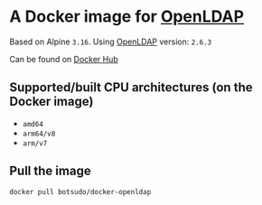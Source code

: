 # A Docker image for [OpenLDAP](https://www.openldap.org/)

Based on Alpine `3.16`. Using [OpenLDAP](https://git.openldap.org/openldap/openldap) version: `2.6.3`

Can be found on [Docker Hub](https://hub.docker.com/r/botsudo/docker-openldap)

## Supported/built CPU architectures (on the Docker image)

- `amd64`
- `arm64/v8`
- `arm/v7`

## Pull the image

```sh
docker pull botsudo/docker-openldap
```
